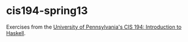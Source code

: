 # cis194-spring13
Exercises from the [University of Pennsylvania's CIS 194: Introduction to Haskell](https://www.seas.upenn.edu/~cis194/spring13/).
